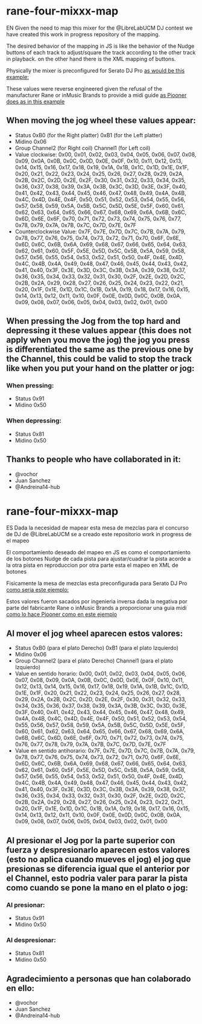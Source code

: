 # rane-four-mixxx-map
EN
Given the need to map this mixer for the @LibreLabUCM DJ contest we have created this work in progress repository of the mapping.  

The desired behavior of the mapping in JS is like the behavior of the Nudge buttons of each track to adjust/square the track according to the other track in playback.
on the other hand there is the XML mapping of buttons.  

Physically the mixer is preconfigured for Serato DJ Pro [as would be this example:](https://github.com/mixxxdj/mixxx/blob/2.5/res/controllers/Pioneer-CDJ-2000-scripts.js)  

These values were reverse engineered given the refusal of the manufacturer Rane or inMusic Brands to provide a midi guide [as Piooner does as in this example](https://www.pioneerdj.com/-/media/pioneerdj/software-info/controller/ddj-flx4/ddj-flx4_midi_message_list_e1.pdf)  

## When moving the jog wheel these values appear:
* Status 0xB0 (for the Right platter) 0xB1 (for the Left platter)
* Midino 0x06
* Group Channel2 (for Right coil) Channel1 (for Left coil)
* Value clockwise:
  0x00, 0x01, 0x02, 0x03, 0x04, 0x05, 0x06, 0x07, 0x08, 0x09, 0x0A, 0x0B, 0x0C, 0x0D, 0x0E, 0x0F, 
  0x10, 0x11, 0x12, 0x13, 0x14, 0x15, 0x16, 0x17, 0x18, 0x19, 0x1A, 0x1B, 0x1C, 0x1D, 0x1E, 0x1F, 
  0x20, 0x21, 0x22, 0x23, 0x24, 0x25, 0x26, 0x27, 0x28, 0x29, 0x2A, 0x2B, 0x2C, 0x2D, 0x2E, 0x2F, 
  0x30, 0x31, 0x32, 0x33, 0x34, 0x35, 0x36, 0x37, 0x38, 0x39, 0x3A, 0x3B, 0x3C, 0x3D, 0x3E, 0x3F, 
  0x40, 0x41, 0x42, 0x43, 0x44, 0x45, 0x46, 0x47, 0x48, 0x49, 0x4A, 0x4B, 0x4C, 0x4D, 0x4E, 0x4F, 
  0x50, 0x51, 0x52, 0x53, 0x54, 0x55, 0x56, 0x57, 0x58, 0x59, 0x5A, 0x5B, 0x5C, 0x5D, 0x5E, 0x5F, 
  0x60, 0x61, 0x62, 0x63, 0x64, 0x65, 0x66, 0x67, 0x68, 0x69, 0x6A, 0x6B, 0x6C, 0x6D, 0x6E, 0x6F, 
  0x70, 0x71, 0x72, 0x73, 0x74, 0x75, 0x76, 0x77, 0x78, 0x79, 0x7A, 0x7B, 0x7C, 0x7D, 0x7E, 0x7F
* Counterclockwise Value:
  0x7F, 0x7E, 0x7D, 0x7C, 0x7B, 0x7A, 0x79, 0x78, 0x77, 0x76, 0x75, 0x74, 0x73, 0x72, 0x71, 0x70, 
  0x6F, 0x6E, 0x6D, 0x6C, 0x6B, 0x6A, 0x69, 0x68, 0x67, 0x66, 0x65, 0x64, 0x63, 0x62, 0x61, 0x60, 
  0x5F, 0x5E, 0x5D, 0x5C, 0x5B, 0x5A, 0x59, 0x58, 0x57, 0x56, 0x55, 0x54, 0x53, 0x52, 0x51, 0x50, 
  0x4F, 0x4E, 0x4D, 0x4C, 0x4B, 0x4A, 0x49, 0x48, 0x47, 0x46, 0x45, 0x44, 0x43, 0x42, 0x41, 0x40, 
  0x3F, 0x3E, 0x3D, 0x3C, 0x3B, 0x3A, 0x39, 0x38, 0x37, 0x36, 0x35, 0x34, 0x33, 0x32, 0x31, 0x30, 
  0x2F, 0x2E, 0x2D, 0x2C, 0x2B, 0x2A, 0x29, 0x28, 0x27, 0x26, 0x25, 0x24, 0x23, 0x22, 0x21, 0x20, 
  0x1F, 0x1E, 0x1D, 0x1C, 0x1B, 0x1A, 0x19, 0x18, 0x17, 0x16, 0x15, 0x14, 0x13, 0x12, 0x11, 0x10, 
  0x0F, 0x0E, 0x0D, 0x0C, 0x0B, 0x0A, 0x09, 0x08, 0x07, 0x06, 0x05, 0x04, 0x03, 0x02, 0x01, 0x00

## When pressing the Jog from the top hard and depressing it these values appear (this does not apply when you move the jog) the jog you press is differentiated the same as the previous one by the Channel, this could be valid to stop the track like when you put your hand on the platter or jog:
### When pressing:
 * Status 0x91
 * Midino 0x50
### When depressing:
 * Status 0x81
 * Midino 0x50

## Thanks to people who have collaborated in it:
* @vochor
* Juan Sanchez
* @Andreina14-hub
  
# rane-four-mixxx-map
ES
Dada la necesidad de mapear esta mesa de mezclas para el concurso de DJ de @LibreLabUCM se a creado este repositorio work in progress de el mapeo  

El comportamiento deseado del mapeo en JS es como el comportamiento de los botones Nudge de cada pista para ajustar/cuadrar la pista acorde a la otra pista en reproduccion
por otra parte esta el mapeo en XML de botones  

Fisicamente la mesa de mezclas esta preconfigurada para Serato DJ Pro [como seria este ejemplo:](https://github.com/mixxxdj/mixxx/blob/2.5/res/controllers/Pioneer-CDJ-2000-scripts.js)  

Estos valores fueron sacados por ingenieria inversa dada la negativa por parte del fabricante Rane o inMusic Brands a proporcionar una guia midi [como lo hace Piooner como en este ejemplo](https://www.pioneerdj.com/-/media/pioneerdj/software-info/controller/ddj-flx4/ddj-flx4_midi_message_list_e1.pdf)  

## Al mover el jog wheel aparecen estos valores:
* Status 0xB0 (para el plato Derecho) 0xB1 (para el plato Izquierdo)
* Midino 0x06
* Group Channel2 (para el plato Derecho) Channel1 (para el plato Izquierdo)
* Value en sentido horario:
  0x00, 0x01, 0x02, 0x03, 0x04, 0x05, 0x06, 0x07, 0x08, 0x09, 0x0A, 0x0B, 0x0C, 0x0D, 0x0E, 0x0F, 
  0x10, 0x11, 0x12, 0x13, 0x14, 0x15, 0x16, 0x17, 0x18, 0x19, 0x1A, 0x1B, 0x1C, 0x1D, 0x1E, 0x1F, 
  0x20, 0x21, 0x22, 0x23, 0x24, 0x25, 0x26, 0x27, 0x28, 0x29, 0x2A, 0x2B, 0x2C, 0x2D, 0x2E, 0x2F, 
  0x30, 0x31, 0x32, 0x33, 0x34, 0x35, 0x36, 0x37, 0x38, 0x39, 0x3A, 0x3B, 0x3C, 0x3D, 0x3E, 0x3F, 
  0x40, 0x41, 0x42, 0x43, 0x44, 0x45, 0x46, 0x47, 0x48, 0x49, 0x4A, 0x4B, 0x4C, 0x4D, 0x4E, 0x4F, 
  0x50, 0x51, 0x52, 0x53, 0x54, 0x55, 0x56, 0x57, 0x58, 0x59, 0x5A, 0x5B, 0x5C, 0x5D, 0x5E, 0x5F, 
  0x60, 0x61, 0x62, 0x63, 0x64, 0x65, 0x66, 0x67, 0x68, 0x69, 0x6A, 0x6B, 0x6C, 0x6D, 0x6E, 0x6F, 
  0x70, 0x71, 0x72, 0x73, 0x74, 0x75, 0x76, 0x77, 0x78, 0x79, 0x7A, 0x7B, 0x7C, 0x7D, 0x7E, 0x7F
* Value en sentido antihorario:
  0x7F, 0x7E, 0x7D, 0x7C, 0x7B, 0x7A, 0x79, 0x78, 0x77, 0x76, 0x75, 0x74, 0x73, 0x72, 0x71, 0x70, 
  0x6F, 0x6E, 0x6D, 0x6C, 0x6B, 0x6A, 0x69, 0x68, 0x67, 0x66, 0x65, 0x64, 0x63, 0x62, 0x61, 0x60, 
  0x5F, 0x5E, 0x5D, 0x5C, 0x5B, 0x5A, 0x59, 0x58, 0x57, 0x56, 0x55, 0x54, 0x53, 0x52, 0x51, 0x50, 
  0x4F, 0x4E, 0x4D, 0x4C, 0x4B, 0x4A, 0x49, 0x48, 0x47, 0x46, 0x45, 0x44, 0x43, 0x42, 0x41, 0x40, 
  0x3F, 0x3E, 0x3D, 0x3C, 0x3B, 0x3A, 0x39, 0x38, 0x37, 0x36, 0x35, 0x34, 0x33, 0x32, 0x31, 0x30, 
  0x2F, 0x2E, 0x2D, 0x2C, 0x2B, 0x2A, 0x29, 0x28, 0x27, 0x26, 0x25, 0x24, 0x23, 0x22, 0x21, 0x20, 
  0x1F, 0x1E, 0x1D, 0x1C, 0x1B, 0x1A, 0x19, 0x18, 0x17, 0x16, 0x15, 0x14, 0x13, 0x12, 0x11, 0x10, 
  0x0F, 0x0E, 0x0D, 0x0C, 0x0B, 0x0A, 0x09, 0x08, 0x07, 0x06, 0x05, 0x04, 0x03, 0x02, 0x01, 0x00

## Al presionar el Jog por la parte superior con fuerza y despresionarlo aparecen estos valores (esto no aplica cuando mueves el jog) el jog que presionas se diferencia igual que el anterior por el Channel, esto podria valer para parar la pista como cuando se pone la mano en el plato o jog:
### Al presionar:
  * Status 0x91
  * Midino 0x50
### Al despresionar:
  * Status 0x81
  * Midino 0x50

## Agradecimiento a personas que han colaborado en ello:
* @vochor
* Juan Sanchez
* @Andreina14-hub
